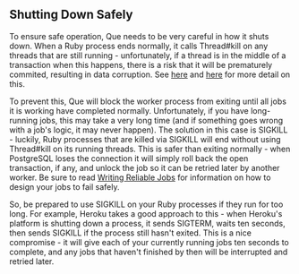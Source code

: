 ## Shutting Down Safely

To ensure safe operation, Que needs to be very careful in how it shuts down. When a Ruby process ends normally, it calls Thread#kill on any threads that are still running - unfortunately, if a thread is in the middle of a transaction when this happens, there is a risk that it will be prematurely commited, resulting in data corruption. See [here](http://blog.headius.com/2008/02/ruby-threadraise-threadkill-timeoutrb.html) and [here](http://coderrr.wordpress.com/2011/05/03/beware-of-threadkill-or-your-activerecord-transactions-are-in-danger-of-being-partially-committed/) for more detail on this.

To prevent this, Que will block the worker process from exiting until all jobs it is working have completed normally. Unfortunately, if you have long-running jobs, this may take a very long time (and if something goes wrong with a job's logic, it may never happen). The solution in this case is SIGKILL - luckily, Ruby processes that are killed via SIGKILL will end without using Thread#kill on its running threads. This is safer than exiting normally - when PostgreSQL loses the connection it will simply roll back the open transaction, if any, and unlock the job so it can be retried later by another worker. Be sure to read [Writing Reliable Jobs](https://github.com/que-rb/que/blob/master/docs/writing_reliable_jobs.md) for information on how to design your jobs to fail safely.

So, be prepared to use SIGKILL on your Ruby processes if they run for too long. For example, Heroku takes a good approach to this - when Heroku's platform is shutting down a process, it sends SIGTERM, waits ten seconds, then sends SIGKILL if the process still hasn't exited. This is a nice compromise - it will give each of your currently running jobs ten seconds to complete, and any jobs that haven't finished by then will be interrupted and retried later.
